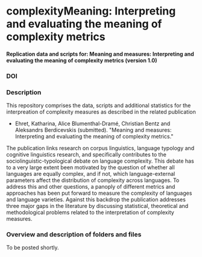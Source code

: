# complexityMeaning: Interpreting and evaluating the meaning of complexity metrics

#### Replication data and scripts for: Meaning and measures: Interpreting and evaluating the meaning of complexity metrics (version 1.0)

### DOI


### Description

This repository comprises the data, scripts and additional statistics for the interpreation of complexity measures as described in the related publication

* Ehret, Katharina, Alice Blumenthal-Dramé, Christian Bentz and Aleksandrs Berdicevskis (submitted). "Meaning and measures: Interpreting and evaluating the meaning of complexity metrics." 

The publication links research on corpus linguistics, language typology and cognitive linguistics research, and specifically contributes to the sociolinguistic-typological debate on language complexity. This debate has to a very large extent been motivated by the question of whether all languages are equally complex, and if not, which language-external parameters affect the distribution of complexity across languages. To address this and other questions, a panoply of different metrics and approaches has been put forward to measure the complexity of languages and language varieties. Against this backdrop the publication addresses three major gaps in the literature by discussing statistical, theoretical and methodological problems related to the interpretation of complexity measures.


### Overview and description of folders and files

To be posted shortly.

